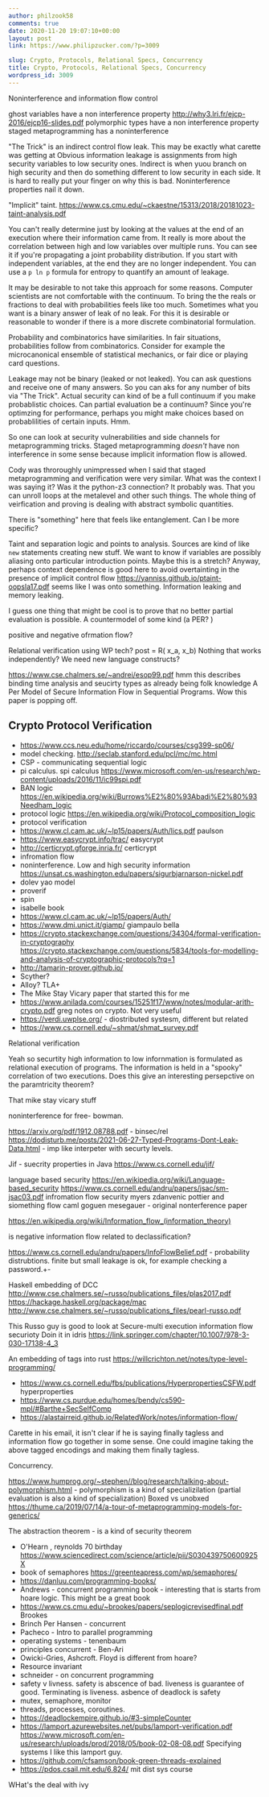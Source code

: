 ```yaml
---
author: philzook58
comments: true
date: 2020-11-20 19:07:10+00:00
layout: post
link: https://www.philipzucker.com/?p=3009

slug: Crypto, Protocols, Relational Specs, Concurrency
title: Crypto, Protocols, Relational Specs, Concurrency
wordpress_id: 3009
---
```


Noninterference and information flow control

ghost variables have a non interference property http://why3.lri.fr/ejcp-2016/ejcp16-slides.pdf
polymorphic types have a non interference property
staged metaprogramming has a noninterference

"The Trick" is an indirect control flow leak. This may be exactly what carette was getting at
Obvious information leakage is assignments from high security variables to low security ones.
Indirect is when yuou branch on high security and then do something different to low security in each side. It is hard to really put your finger on why this is bad. Noninterference properties nail it down.

"Implicit" taint. https://www.cs.cmu.edu/~ckaestne/15313/2018/20181023-taint-analysis.pdf

You can't really determine just by looking at the values at the end of an execution where their information came from. It really is more about the correlation between high and low variables over multiple runs.
You can see it if you're propagating a joint probability distribution. If you start with independent variables, at the end they are no longer independent. You can use a `p ln p` formula for entropy to quantify an amount of leakage.

It may be desirable to not take this approach for some reasons. Computer scientists are not comfortable with the continuum. To bring the the reals or fractions to deal with probabilities feels like too much. Sometimes what you want is a binary answer of leak of no leak. For this it is desirable or reasonable to wonder if there is a more discrete combinatorial formulation.

Probability and combinatorics have similarities. In fair situations, probabilities follow from combinatorics.  Consider for example the microcanonical ensemble of statistical mechanics, or fair dice or playing card questions.


Leakage may not be binary (leaked or not leaked). You can ask questions and receive one of many answers. So you can aks for any number of bits via "The Trick".
Actual security can kind of be a full continuum if you make probablistic choices. Can partial evaluation be a continuum? Since you're optimzing for performance, perhaps you might make choices based on probablilities of certain inputs. Hmm.



So one can look at security vulnerabilities and side channels for metaprogramming tricks. Staged metaprogramming _doesn't_ have non interference in some sense because implicit information flow is allowed.

Cody was throroughly unimpressed when I said that staged metaprogramming and verification were very similar. What was the context I was saying it? Was it the python-z3 connection? It probably was. That you can unroll loops at the metalevel and other such things. The whole thing of veirfication and proving is dealing with abstract symbolic quantities.

There is "something" here that feels like entanglement. Can I be more specific?


Taint and separation logic and points to analysis. Sources are kind of like `new` statements creating new stuff. We want to know if variables are possibly aliasing onto particular introduction points. Maybe this is a stretch? Anyway, perhaps context dependence is good here to avoid overtainting in the presence of implicit control flow https://yanniss.github.io/ptaint-oopsla17.pdf seems like I was onto something. Information leaking and memory leaking.

I guess one thing that might be cool is to prove that no better partial evaluation is possible. A countermodel of some kind (a PER? )

positive  and negative ofrmation flow?

Relational verification using WP tech?
post = R( x_a, x_b)
Nothing that works independently?
We need new language constructs?

https://www.cse.chalmers.se/~andrei/esop99.pdf hmm this describes binding time analysis and seucirty types as already being folk knowledge
A Per Model of Secure Information Flow in Sequential Programs. Wow this paper is popping off.


## Crypto Protocol Verification

  * https://www.ccs.neu.edu/home/riccardo/courses/csg399-sp06/
  * model checking. http://seclab.stanford.edu/pcl/mc/mc.html
  * CSP - communicating sequential logic
  * pi calculus. spi calculus https://www.microsoft.com/en-us/research/wp-content/uploads/2016/11/ic99spi.pdf
  * BAN logic https://en.wikipedia.org/wiki/Burrows%E2%80%93Abadi%E2%80%93Needham_logic
  * protocol logic  https://en.wikipedia.org/wiki/Protocol_composition_logic
  * protocol verification
  * https://www.cl.cam.ac.uk/~lp15/papers/Auth/lics.pdf paulson 
  * https://www.easycrypt.info/trac/ easycrypt
  * http://certicrypt.gforge.inria.fr/ certicrypt
  * infromation flow
  * noninterference. Low and high security information https://unsat.cs.washington.edu/papers/sigurbjarnarson-nickel.pdf
  * dolev yao model
  * proverif
  * spin
  * isabelle book 
  * https://www.cl.cam.ac.uk/~lp15/papers/Auth/
  * https://www.dmi.unict.it/giamp/ giampaulo bella
  * https://crypto.stackexchange.com/questions/34304/formal-verification-in-cryptography https://crypto.stackexchange.com/questions/5834/tools-for-modelling-and-analysis-of-cryptographic-protocols?rq=1
  * http://tamarin-prover.github.io/
  * Scyther?
  * Alloy? TLA+
  * The Mike Stay Vicary paper that started this for me
  * https://www.anilada.com/courses/15251f17/www/notes/modular-arith-crypto.pdf greg notes on crypto. Not very useful
  * https://verdi.uwplse.org/ - diostributed systesm, different but related
  * https://www.cs.cornell.edu/~shmat/shmat_survey.pdf






Relational verification

Yeah so securtity high information to low infornmation is formulated as relational execution of programs. The information is held in a "spooky" correlation of two executions. Does this give an interesting persepctive on the paramtricity theorem?

That mike stay vicary stuff

noninterference for free- bowman.

https://arxiv.org/pdf/1912.08788.pdf - binsec/rel
https://dodisturb.me/posts/2021-06-27-Typed-Programs-Dont-Leak-Data.html - imp like interpeter with securty levels.

Jif - suecrity properties in Java https://www.cs.cornell.edu/jif/

language based security https://en.wikipedia.org/wiki/Language-based_security https://www.cs.cornell.edu/andru/papers/jsac/sm-jsac03.pdf
infromation flow security
myers zdanvenic
pottier and siomething flow caml
goguen mesegauer - original nonterference paper

https://en.wikipedia.org/wiki/Information_flow_(information_theory)

is negative information flow related to declassification?

https://www.cs.cornell.edu/andru/papers/InfoFlowBelief.pdf - probability distrubtions. finite but small leakage is ok, for example checking a password.+-

Haskell embedding of DCC
http://www.cse.chalmers.se/~russo/publications_files/plas2017.pdf
https://hackage.haskell.org/package/mac
http://www.cse.chalmers.se/~russo/publications_files/pearl-russo.pdf

This Russo guy is good to look at
Secure-multi execution
information flow securioty
Doin it in idris https://link.springer.com/chapter/10.1007/978-3-030-17138-4_3

An embedding of tags into rust
https://willcrichton.net/notes/type-level-programming/



  * https://www.cs.cornell.edu/fbs/publications/HyperpropertiesCSFW.pdf hyperproperties
  * https://www.cs.purdue.edu/homes/bendy/cs590-mpl/#Barthe+SecSelfComp
  * https://alastairreid.github.io/RelatedWork/notes/information-flow/



Carette in his email, it isn't clear if he is saying finally tagless and information flow go together in some sense.
One could imagine taking the above tagged encodings and making them finally tagless.


Concurrency. 



https://www.humprog.org/~stephen//blog/research/talking-about-polymorphism.html - polymorphism is a kind of specializilation (partial evaluation is also a kind of specialization)
Boxed vs unobxed
https://thume.ca/2019/07/14/a-tour-of-metaprogramming-models-for-generics/



The abstraction theorem - is a kind of security theorem



  * O'Hearn , reynolds 70 birthday https://www.sciencedirect.com/science/article/pii/S030439750600925X
  * book of semaphores https://greenteapress.com/wp/semaphores/
  * https://danluu.com/programming-books/
  * Andrews - concurrent programming book - interesting that is starts from hoare logic. This might be a great book
  * https://www.cs.cmu.edu/~brookes/papers/seplogicrevisedfinal.pdf Brookes
  * Brinch Per Hansen - concurrent
  * Pacheco - Intro to parallel programming
  * operating systems - tenenbaum
  * principles concurrent - Ben-Ari
  * Owicki-Gries, Ashcroft. Floyd is different from hoare?
  * Resource invariant
  * schneider - on concurrent programming
  * safety v livness. safety is abscence of bad. liveness is guarantee of good. Terminating is liveness. asbence of deadlock is safety
  * mutex, semaphore, monitor
  * threads, processes, coroutines.
  * https://deadlockempire.github.io/#3-simpleCounter
  * https://lamport.azurewebsites.net/pubs/lamport-verification.pdf  https://www.microsoft.com/en-us/research/uploads/prod/2018/05/book-02-08-08.pdf Specifying systems I like this lamport guy. 
  * https://github.com/cfsamson/book-green-threads-explained
  * https://pdos.csail.mit.edu/6.824/ mit dist sys course

WHat's the deal with ivy